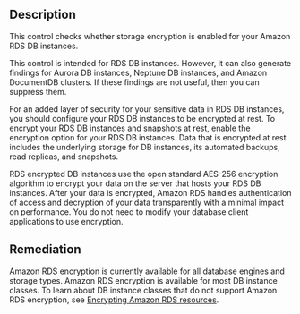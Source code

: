 ## Description

This control checks whether storage encryption is enabled for your Amazon RDS DB instances.

This control is intended for RDS DB instances. However, it can also generate findings for Aurora DB instances, Neptune DB instances, and Amazon DocumentDB clusters. If these findings are not useful, then you can suppress them.

For an added layer of security for your sensitive data in RDS DB instances, you should configure your RDS DB instances to be encrypted at rest. To encrypt your RDS DB instances and snapshots at rest, enable the encryption option for your RDS DB instances. Data that is encrypted at rest includes the underlying storage for DB instances, its automated backups, read replicas, and snapshots.

RDS encrypted DB instances use the open standard AES-256 encryption algorithm to encrypt your data on the server that hosts your RDS DB instances. After your data is encrypted, Amazon RDS handles authentication of access and decryption of your data transparently with a minimal impact on performance. You do not need to modify your database client applications to use encryption.

## Remediation

Amazon RDS encryption is currently available for all database engines and storage types. Amazon RDS encryption is available for most DB instance classes. To learn about DB instance classes that do not support Amazon RDS encryption, see [Encrypting Amazon RDS resources](https://docs.aws.amazon.com/AmazonRDS/latest/UserGuide/Overview.Encryption.html).